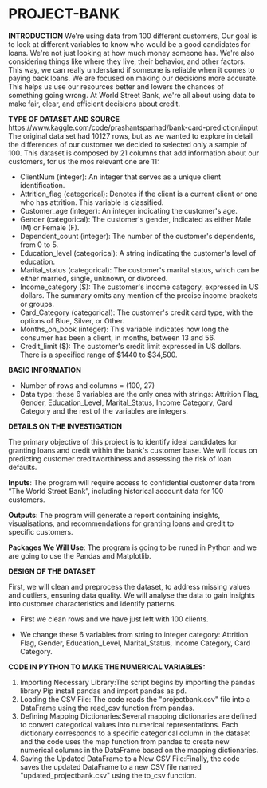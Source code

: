 # PROJECT-BANK
**INTRODUCTION**
We're using data from 100 different customers, Our goal is to look at different variables to know who would be a good candidates for loans. We're not just looking at how much money someone has. We're also considering things like where they live, their behavior, and other factors. This way, we can really understand if someone is reliable when it comes to paying back loans. We are focused on  making our decisions more accurate. This helps us use our resources better and lowers the chances of something going wrong. At World Street Bank, we're all about using data to make fair, clear, and efficient decisions about credit.

**TYPE OF DATASET AND SOURCE**
https://www.kaggle.com/code/prashantsparhad/bank-card-prediction/input
The original data set had 10127 rows, but as we wanted to explore in detail the differences of our customer we decided to selected only a sample of 100. This dataset is composed by 21 columns that add information about our customers, for us the mos relevant one are 11:
- ClientNum (integer): An integer that serves as a unique client identification. 
- Attrition_flag (categorical): Denotes if the client is a current client or one who has attrition. This variable is classified. 
- Customer_age (integer): An integer indicating the customer's age.
- Gender (categorical): The customer's gender, indicated as either Male (M) or Female (F).
- Dependent_count (integer): The number of the customer's dependents, from 0 to 5.
- Education_level (categorical): A string indicating the customer's level of education.
- Marital_status (categorical): The customer's marital status, which can be either married, single, unknown, or divorced.
- Income_category ($): The customer's income category, expressed in US dollars. The summary omits any mention of the precise income brackets or
  groups.
- Card_Category (categorical): The customer's credit card type, with the options of Blue, Silver, or Other.
- Months_on_book (integer): This variable indicates how long the consumer has been a client, in months, between 13 and 56.
- Credit_limit ($): The customer's credit limit expressed in US dollars. There is a specified range of $1440 to $34,500.

**BASIC INFORMATION**
- Number of rows and columns = (100, 27)
- Data type: these 6 variables are the only ones with strings: Attrition Flag, Gender, Education_Level, Marital_Status,
  Income Category, Card Category and the rest of the variables are integers.

**DETAILS ON THE INVESTIGATION**

The primary objective of this project is to identify ideal candidates for granting loans and credit within the bank's customer base. We will focus on predicting customer creditworthiness and assessing the risk of loan defaults.

  **Inputs**: The program will require access to confidential customer data from “The World Street Bank”, including historical account data for 100 customers.
  
  **Outputs**: The program will generate a report containing insights, visualisations, and recommendations for granting loans and credit to specific customers.
  
  **Packages We Will Use**: The program is going to be runed in Python and we are going to use the Pandas and Matplotlib.

**DESIGN OF THE DATASET**

First, we will clean and preprocess the dataset, to address missing values and outliers, ensuring data quality. 
We will analyse the data to gain insights into customer characteristics and identify patterns. 

  - First we clean rows and we have just left with 100 clients.
    
  - We change these 6 variables from string to integer category: Attrition Flag, Gender, Education_Level, Marital_Status,
  Income Category, Card Category.

**CODE IN PYTHON TO MAKE THE NUMERICAL VARIABLES:**

  1. Importing Necessary Library:The script begins by importing the pandas library
     Pip install pandas and import pandas as pd.
  2. Loading the CSV File: The code reads the "projectbank.csv" file into a DataFrame
     using the read_csv function from pandas.
  3. Defining Mapping Dictionaries:Several mapping dictionaries are defined to convert categorical values into numerical          representations. Each dictionary corresponds to a specific categorical column in the dataset and the code uses the map       function from pandas to create new numerical columns in the DataFrame based on the mapping dictionaries.
  4. Saving the Updated DataFrame to a New CSV File:Finally, the code saves the updated DataFrame to a new CSV file named
     "updated_projectbank.csv" using the to_csv function.





